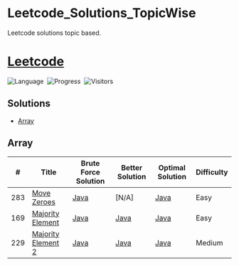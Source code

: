 # Leetcode_Solutions_TopicWise
Leetcode solutions topic based.

# [Leetcode](https://leetcode.com/)

![Language](https://img.shields.io/badge/language-JAVA%20%20-orange.svg)&nbsp;
![Progress](https://img.shields.io/badge/progress-3%20%2F%20300-ff69b4.svg)&nbsp;
![Visitors](https://visitor-badge.laobi.icu/badge?page_id=Sanidhyasrivastava123.leetcode.solutions)

## Solutions

* [Array](https://github.com/Sanidhyasrivastava123/Leetcode_Solutions_TopicWise/tree/main/Leetcode%20Solutions/Arrays)

## Array
|  #  | Title           | Brute Force Solution       | Better Solution           | Optimal Solution           | Difficulty    | 
|-----|---------------- | --------------- | --------------- | --------------- | ------------- |
283 | [Move Zeroes](https://leetcode.com/problems/move-zeroes/description/) | [Java](https://github.com/Sanidhyasrivastava123/Leetcode_Solutions_TopicWise/blob/main/Leetcode%20Solutions/Arrays/Move%20Zeroes/Brute%20Force.txt)  | [N/A] | [Java](https://github.com/Sanidhyasrivastava123/Leetcode_Solutions_TopicWise/blob/main/Leetcode%20Solutions/Arrays/Move%20Zeroes/Optimal%20Solution.txt)     | Easy         ||
169 | [Majority Element](https://leetcode.com/problems/majority-element/description/) | [Java](https://github.com/Sanidhyasrivastava123/Leetcode_Solutions_TopicWise/blob/main/Leetcode%20Solutions/Arrays/Majority%20Element/Sorting.txt)  | [Java](https://github.com/Sanidhyasrivastava123/Leetcode_Solutions_TopicWise/blob/main/Leetcode%20Solutions/Arrays/Majority%20Element/HashMap.txt) | [Java](https://github.com/Sanidhyasrivastava123/Leetcode_Solutions_TopicWise/blob/main/Leetcode%20Solutions/Arrays/Majority%20Element/Moore%20Voting%20Algorithm.txt)     | Easy         ||
229 | [Majority Element 2](https://leetcode.com/problems/majority-element-ii/description/) | [Java](https://github.com/Sanidhyasrivastava123/Leetcode_Solutions_TopicWise/blob/main/Leetcode%20Solutions/Arrays/Majority%20Element%202/Brute%20Force.txt)  | [Java](https://github.com/Sanidhyasrivastava123/Leetcode_Solutions_TopicWise/blob/main/Leetcode%20Solutions/Arrays/Majority%20Element%202/HashMap.txt) | [Java](https://github.com/Sanidhyasrivastava123/Leetcode_Solutions_TopicWise/blob/main/Leetcode%20Solutions/Arrays/Majority%20Element%202/Moore%20Voting%20Algorithm.txt)     | Medium         ||
